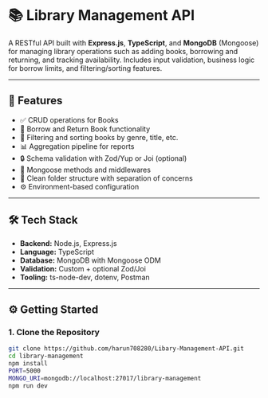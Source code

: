 # 📚 Library Management API

A RESTful API built with **Express.js**, **TypeScript**, and **MongoDB** (Mongoose) for managing library operations such as adding books, borrowing and returning, and tracking availability. Includes input validation, business logic for borrow limits, and filtering/sorting features.

---

## 🚀 Features

- ✅ CRUD operations for Books
- 📖 Borrow and Return Book functionality
- 📂 Filtering and sorting books by genre, title, etc.
- 📊 Aggregation pipeline for reports
- 🔒 Schema validation with Zod/Yup or Joi (optional)
- 🧠 Mongoose methods and middlewares
- 🧪 Clean folder structure with separation of concerns
- ⚙️ Environment-based configuration

---

## 🛠️ Tech Stack

- **Backend:** Node.js, Express.js
- **Language:** TypeScript
- **Database:** MongoDB with Mongoose ODM
- **Validation:** Custom + optional Zod/Joi
- **Tooling:** ts-node-dev, dotenv, Postman

---

## ⚙️ Getting Started

### 1. Clone the Repository

```bash
git clone https://github.com/harun708280/Libary-Management-API.git
cd library-management
npm install
PORT=5000
MONGO_URI=mongodb://localhost:27017/library-management
npm run dev

